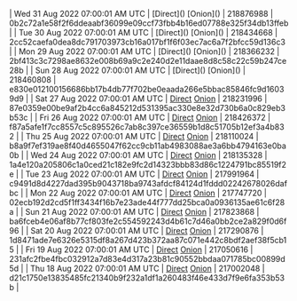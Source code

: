 | Wed 31 Aug 2022 07:00:01 AM UTC | [Direct](</body></html>) [Onion](</body></html>) | 218876988 | 0b2c72a1e58f2f6ddeaabf36099e09ccf73fbb4b16ed07788e325f34db13ffeb | 
| Tue 30 Aug 2022 07:00:01 AM UTC | [Direct](</body></html>) [Onion](</body></html>) | 218434668 | 2cc52caefa0dea8dc791703973cb16a017bf1f6f03ec7ac6a7f2bfcc59d136c3 | 
| Mon 29 Aug 2022 07:00:01 AM UTC | [Direct](</body></html>) [Onion](</body></html>) | 218366232 | 2bf413c3c7298ae8632e008b69a9c2e240d2e11daae8d8c58c22c59b247ce28b | 
| Sun 28 Aug 2022 07:00:01 AM UTC | [Direct](</body></html>) [Onion](</body></html>) | 218460808 | e830e012100156686bb17b4db77f702be0eaada266e5bbac85846fc9d16039d9 | 
| Sat 27 Aug 2022 07:00:01 AM UTC | [Direct](https://oshi.at/oFsy) [Onion](http://5ety7tpkim5me6eszuwcje7bmy25pbtrjtue7zkqqgziljwqy3rrikqd.onion/oFsy) | 218231996 | 87e0359e00be9af2b4cc6a845212d531395ac330e8e32d730b6a0c829eb3b53c | 
| Fri 26 Aug 2022 07:00:01 AM UTC | [Direct](https://oshi.at/raEu) [Onion](http://5ety7tpkim5me6eszuwcje7bmy25pbtrjtue7zkqqgziljwqy3rrikqd.onion/raEu) | 218426372 | f87a5afe1f7cc8557c5c895526c7ab8c397ce36559b1d8c51705b12ef3a4b832 | 
| Thu 25 Aug 2022 07:00:01 AM UTC | [Direct](https://oshi.at/aYcC) [Onion](http://5ety7tpkim5me6eszuwcje7bmy25pbtrjtue7zkqqgziljwqy3rrikqd.onion/aYcC) | 218110024 | b8a9f7ef319ae8f40d4655047f62cc9cb11ab4983088ae3a6bb4794163e0ba0b | 
| Wed 24 Aug 2022 07:00:01 AM UTC | [Direct](https://oshi.at/xtvT) [Onion](http://5ety7tpkim5me6eszuwcje7bmy25pbtrjtue7zkqqgziljwqy3rrikqd.onion/xtvT) | 218135328 | 1a4e120a205806c1a0ced21c182e9fc2d14323bbb83d86c1224791bc85519f2e | 
| Tue 23 Aug 2022 07:00:01 AM UTC | [Direct](https://oshi.at/KwHp) [Onion](http://5ety7tpkim5me6eszuwcje7bmy25pbtrjtue7zkqqgziljwqy3rrikqd.onion/KwHp) | 217991964 | c9491d8d4227dad395b9043718ba9743afdcf84124d1fddd02242678026dafbc | 
| Mon 22 Aug 2022 07:00:01 AM UTC | [Direct](https://oshi.at/nxVb) [Onion](http://5ety7tpkim5me6eszuwcje7bmy25pbtrjtue7zkqqgziljwqy3rrikqd.onion/nxVb) | 217747720 | 02ecb192d2cd5f1ff3434f16b7e23ade44f777dd25bca0a0936135ae61c6f28a | 
| Sun 21 Aug 2022 07:00:01 AM UTC | [Direct](https://oshi.at/DwGN) [Onion](http://5ety7tpkim5me6eszuwcje7bmy25pbtrjtue7zkqqgziljwqy3rrikqd.onion/DwGN) | 217823868 | ba6fceb4e06af8b77cf803fe2c554592243d4b61c7d46a0bb2ce2a829f0d6f96 | 
| Sat 20 Aug 2022 07:00:01 AM UTC | [Direct](https://oshi.at/Ziac) [Onion](http://5ety7tpkim5me6eszuwcje7bmy25pbtrjtue7zkqqgziljwqy3rrikqd.onion/Ziac) | 217290876 | 1d8471ade7e6326e5315df8a267d423b372aa87c071e442c8bdf2aef38f5cb15 | 
| Fri 19 Aug 2022 07:00:01 AM UTC | [Direct](https://oshi.at/UCeL) [Onion](http://5ety7tpkim5me6eszuwcje7bmy25pbtrjtue7zkqqgziljwqy3rrikqd.onion/UCeL) | 217050616 | 231afc2fbe4fbc032912a7d83e4d317a23b81c90552bbdaa071785bc00899d5d | 
| Thu 18 Aug 2022 07:00:01 AM UTC | [Direct]() [Onion]() | 217002048 | d21c1750e13835485fc21340b9f232a1df1a260483f46e433d7f9e6fa353b53b | 

